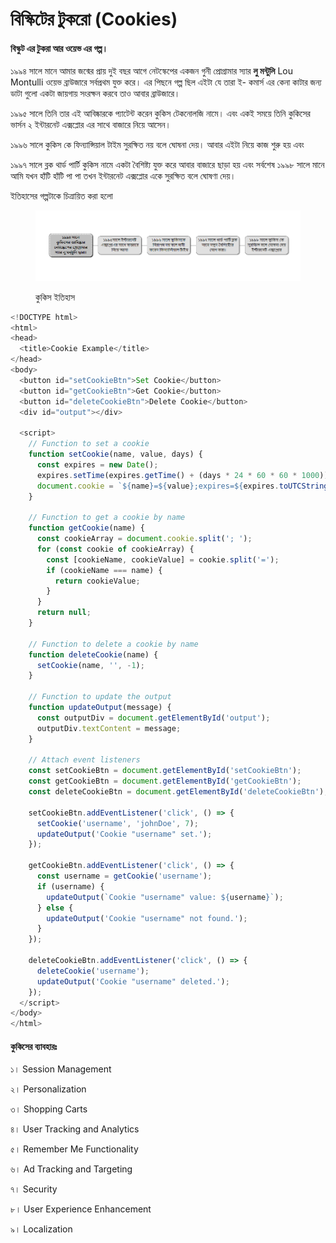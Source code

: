 # বিস্কিটের টুকরো (Cookies)

#### **বিস্কুট এর টুকরা আর ওয়েভ এর গল্প।**

১৯৯৪ সালে মানে আমার জন্মের প্রায় দুই বছর আগে নেটস্কেপের একজন গুনী প্রোগ্রামার স্যার **লু মন্টুলি** Lou Montulli ওয়েভ ব্রাউজারে সর্বপ্রথম যুক্ত করে। এর পিছনে গল্প ছিল এইটা যে তারা ই- কমার্স এর কেনা কাটার জন্য ডাটা গুলো একটা জায়গায় সংরক্ষন করবে তাও আবার ব্রাউজারে।&#x20;

১৯৯৫ সালে তিনি তার এই আবিষ্কারকে প্যাটেন্ট করেন কুকিস টেকনোলজি নামে। এবং একই সময়ে তিনি কুকিসের ভার্সন ২ ইন্টারনেট এক্সপ্লোর এর সাথে বাজারে নিয়ে আসেন।&#x20;

১৯৯৬ সালে কুকিস কে ফিন্যান্সিয়াল টাইম সুরক্ষিত নয় বলে ঘোষনা দেয়। আবার এইটা নিয়ে কাজ শুরু হয় এবং

১৯৯৭ সালে ব্লক থার্ড পার্টি কুকিস নামে একটা বৈশিষ্ট্য যুক্ত করে আবার বাজারে ছাড়া হয় এবং সর্বশেষ ১৯৯৮ সালে মানে আমি যখন হাঁটি হাঁটি পা পা তখন ইন্টারনেট  এক্সপ্লোর একে সুরক্ষিত বলে ঘোষণা দেয়।&#x20;

ইতিহাসের গল্পটাকে চিত্রায়িত করা হলো &#x20;

<figure><img src="../../.gitbook/assets/image (1) (1) (1) (1) (1).png" alt=""><figcaption><p>কুকিস ইতিহাস </p></figcaption></figure>

```javascript
<!DOCTYPE html>
<html>
<head>
  <title>Cookie Example</title>
</head>
<body>
  <button id="setCookieBtn">Set Cookie</button>
  <button id="getCookieBtn">Get Cookie</button>
  <button id="deleteCookieBtn">Delete Cookie</button>
  <div id="output"></div>

  <script>
    // Function to set a cookie
    function setCookie(name, value, days) {
      const expires = new Date();
      expires.setTime(expires.getTime() + (days * 24 * 60 * 60 * 1000));
      document.cookie = `${name}=${value};expires=${expires.toUTCString()};path=/`;
    }

    // Function to get a cookie by name
    function getCookie(name) {
      const cookieArray = document.cookie.split('; ');
      for (const cookie of cookieArray) {
        const [cookieName, cookieValue] = cookie.split('=');
        if (cookieName === name) {
          return cookieValue;
        }
      }
      return null;
    }

    // Function to delete a cookie by name
    function deleteCookie(name) {
      setCookie(name, '', -1);
    }

    // Function to update the output
    function updateOutput(message) {
      const outputDiv = document.getElementById('output');
      outputDiv.textContent = message;
    }

    // Attach event listeners
    const setCookieBtn = document.getElementById('setCookieBtn');
    const getCookieBtn = document.getElementById('getCookieBtn');
    const deleteCookieBtn = document.getElementById('deleteCookieBtn');

    setCookieBtn.addEventListener('click', () => {
      setCookie('username', 'johnDoe', 7);
      updateOutput('Cookie "username" set.');
    });

    getCookieBtn.addEventListener('click', () => {
      const username = getCookie('username');
      if (username) {
        updateOutput(`Cookie "username" value: ${username}`);
      } else {
        updateOutput('Cookie "username" not found.');
      }
    });

    deleteCookieBtn.addEventListener('click', () => {
      deleteCookie('username');
      updateOutput('Cookie "username" deleted.');
    });
  </script>
</body>
</html>

```

#### কুকিসের ব্যাবহারঃ

১। Session Management

২। Personalization

৩। Shopping Carts

৪। User Tracking and Analytics

৫। Remember Me Functionality

৬। Ad Tracking and Targeting

৭। Security

৮। User Experience Enhancement

৯। Localization
